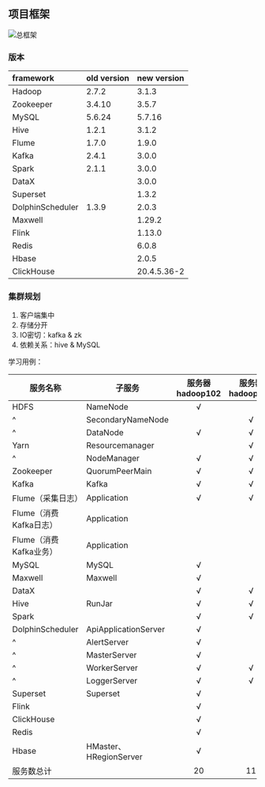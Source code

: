 ## 项目框架

![总框架](https://cdn.jsdelivr.net/gh/Z-404/imageHost/2022/06/mdi_20220628_1656384394347.png)

### 版本

| framework        | old version | new version |
| :--------------- | :---------- | :---------- |
| Hadoop           | 2.7.2       | 3.1.3       |
| Zookeeper        | 3.4.10      | 3.5.7       |
| MySQL            | 5.6.24      | 5.7.16      |
| Hive             | 1.2.1       | 3.1.2       |
| Flume            | 1.7.0       | 1.9.0       |
| Kafka            | 2.4.1       | 3.0.0       |
| Spark            | 2.1.1       | 3.0.0       |
| DataX            |             | 3.0.0       |
| Superset         |             | 1.3.2       |
| DolphinScheduler | 1.3.9       | 2.0.3       |
| Maxwell          |             | 1.29.2      |
| Flink            |             | 1.13.0      |
| Redis            |             | 6.0.8       |
| Hbase            |             | 2.0.5       |
| ClickHouse       |             | 20.4.5.36-2 |

### 集群规划

1. 客户端集中
2. 存储分开
3. IO密切：kafka & zk
4. 依赖关系：hive & MySQL

学习用例：

| 服务名称               | 子服务                 | 服务器hadoop102 | 服务器hadoop103 | 服务器hadoop104 |
| ---------------------- | ---------------------- | :-------------: | :-------------: | :-------------: |
| HDFS                   | NameNode               |        √        |                 |                 |
| ^                      | SecondaryNameNode      |                 |        √        |                 |
| ^                      | DataNode               |        √        |        √        |        √        |
| Yarn                   | Resourcemanager        |                 |        √        |                 |
| ^                      | NodeManager            |        √        |        √        |        √        |
| Zookeeper              | QuorumPeerMain         |        √        |        √        |        √        |
| Kafka                  | Kafka                  |        √        |        √        |        √        |
| Flume（采集日志）      | Application            |        √        |        √        |                 |
| Flume（消费Kafka日志） | Application            |                 |                 |        √        |
| Flume（消费Kafka业务） | Application            |                 |                 |        √        |
| MySQL                  | MySQL                  |        √        |                 |                 |
| Maxwell                | Maxwell                |        √        |                 |                 |
| DataX                  |                        |        √        |        √        |        √        |
| Hive                   | RunJar                 |        √        |        √        |        √        |
| Spark                  |                        |        √        |        √        |        √        |
| DolphinScheduler       | ApiApplicationServer   |        √        |                 |                 |
| ^                      | AlertServer            |        √        |                 |                 |
| ^                      | MasterServer           |        √        |                 |                 |
| ^                      | WorkerServer           |        √        |        √        |        √        |
| ^                      | LoggerServer           |        √        |        √        |        √        |
| Superset               | Superset               |        √        |                 |                 |
| Flink                  |                        |        √        |                 |                 |
| ClickHouse             |                        |        √        |                 |                 |
| Redis                  |                        |        √        |                 |                 |
| Hbase                  | HMaster、HRegionServer |        √        |                 |                 |
| 服务数总计             |                        |       20        |       11        |       12        |


